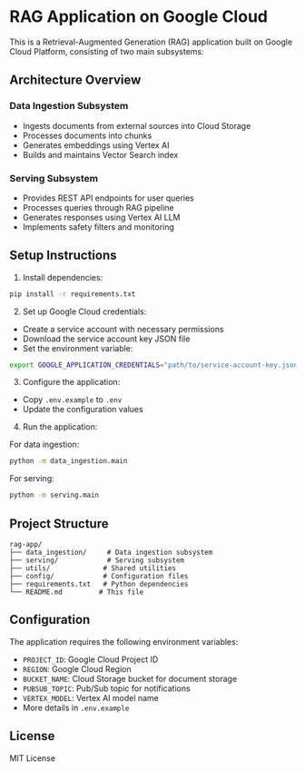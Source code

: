 # RAG Application on Google Cloud

This is a Retrieval-Augmented Generation (RAG) application built on Google Cloud Platform, consisting of two main subsystems:

## Architecture Overview

### Data Ingestion Subsystem
- Ingests documents from external sources into Cloud Storage
- Processes documents into chunks
- Generates embeddings using Vertex AI
- Builds and maintains Vector Search index

### Serving Subsystem
- Provides REST API endpoints for user queries
- Processes queries through RAG pipeline
- Generates responses using Vertex AI LLM
- Implements safety filters and monitoring

## Setup Instructions

1. Install dependencies:
```bash
pip install -r requirements.txt
```

2. Set up Google Cloud credentials:
- Create a service account with necessary permissions
- Download the service account key JSON file
- Set the environment variable:
```bash
export GOOGLE_APPLICATION_CREDENTIALS="path/to/service-account-key.json"
```

3. Configure the application:
- Copy `.env.example` to `.env`
- Update the configuration values

4. Run the application:

For data ingestion:
```bash
python -m data_ingestion.main
```

For serving:
```bash
python -m serving.main
```

## Project Structure

```
rag-app/
├── data_ingestion/     # Data ingestion subsystem
├── serving/            # Serving subsystem
├── utils/             # Shared utilities
├── config/            # Configuration files
├── requirements.txt   # Python dependencies
└── README.md         # This file
```

## Configuration

The application requires the following environment variables:
- `PROJECT_ID`: Google Cloud Project ID
- `REGION`: Google Cloud Region
- `BUCKET_NAME`: Cloud Storage bucket for document storage
- `PUBSUB_TOPIC`: Pub/Sub topic for notifications
- `VERTEX_MODEL`: Vertex AI model name
- More details in `.env.example`

## License

MIT License 